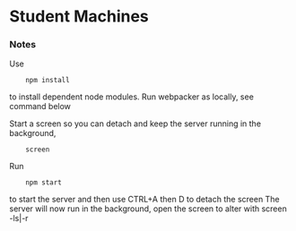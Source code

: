 # Student Machines 
### Notes
Use 

        npm install
to install dependent node modules. Run webpacker as locally, see command below

Start a screen so you can detach and keep the server running in the background, 

        screen
Run 

        npm start
to start the server and then use CTRL+A then D to detach the screen
The server will now run in the background, open the screen to alter with screen -ls|-r